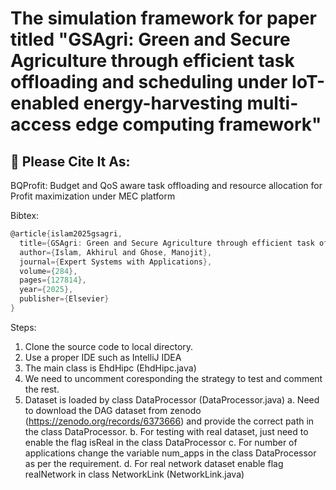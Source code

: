# The simulation framework for paper titled "GSAgri: Green and Secure Agriculture through efficient task offloading and scheduling under IoT-enabled energy-harvesting multi-access edge computing framework"

## 📝 Please Cite It As:
BQProfit: Budget and QoS aware task offloading and resource allocation for Profit maximization under MEC platform

Bibtex:

```groovy
@article{islam2025gsagri,
  title={GSAgri: Green and Secure Agriculture through efficient task offloading and scheduling under IoT-enabled energy-harvesting multi-access edge computing framework},
  author={Islam, Akhirul and Ghose, Manojit},
  journal={Expert Systems with Applications},
  volume={284},
  pages={127814},
  year={2025},
  publisher={Elsevier}
}
```

Steps:
1. Clone the source code to local directory.
2. Use a proper IDE such as IntelliJ IDEA
3. The main class is EhdHipc (EhdHipc.java)
4. We need to uncomment coresponding the strategy to test and comment the rest.
5. Dataset is loaded by class DataProcessor (DataProcessor.java)
   a. Need to download the DAG dataset from zenodo (https://zenodo.org/records/6373666) and provide the correct path in the class DataProcessor.
   b. For testing with real dataset, just need to enable the flag isReal in the class DataProcessor
   c. For number of applications change the variable num_apps in the class DataProcessor as per the requirement.
   d. For real network dataset enable flag realNetwork in class NetworkLink (NetworkLink.java)
